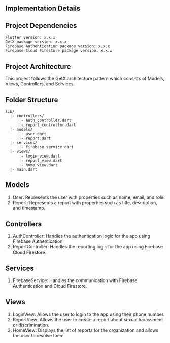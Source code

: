 ## Implementation Details

## Project Dependencies

```
Flutter version: x.x.x
GetX package version: x.x.x
Firebase Authentication package version: x.x.x
Firebase Cloud Firestore package version: x.x.x
```

## Project Architecture

This project follows the GetX architecture pattern which consists of Models, Views, Controllers, and Services.

## Folder Structure

```
lib/
  |- controllers/
      |- auth_controller.dart
      |- report_controller.dart
  |- models/
      |- user.dart
      |- report.dart
  |- services/
      |- firebase_service.dart
  |- views/
      |- login_view.dart
      |- report_view.dart
      |- home_view.dart
  |- main.dart

```

## Models
1. User: Represents the user with properties such as name, email, and role.
2. Report: Represents a report with properties such as title, description, and timestamp.


## Controllers
1. AuthController: Handles the authentication logic for the app using Firebase Authentication.
2. ReportController: Handles the reporting logic for the app using Firebase Cloud Firestore.

## Services
1. FirebaseService: Handles the communication with Firebase Authentication and Cloud Firestore.

## Views
1. LoginView: Allows the user to login to the app using their phone number.
2. ReportView: Allows the user to create a report about sexual harassment or discrimination.
3. HomeView: Displays the list of reports for the organization and allows the user to resolve them.